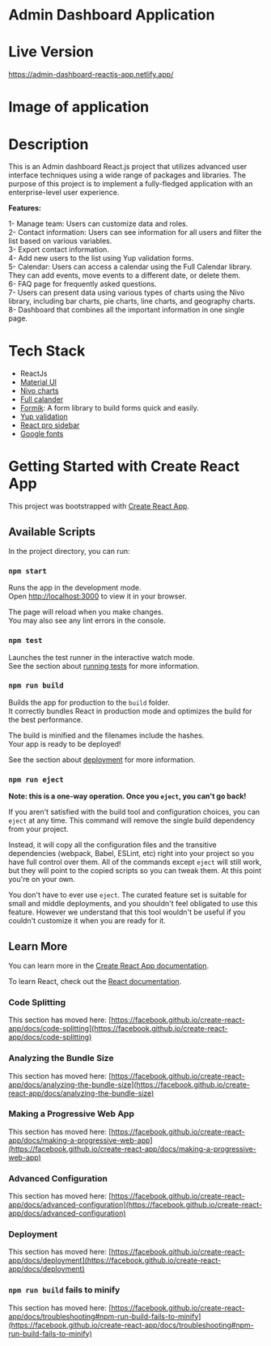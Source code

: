# Admin Dashboard Application

# Live Version

https://admin-dashboard-reactjs-app.netlify.app/

# Image of application

# Description

This is an Admin dashboard React.js project that utilizes advanced user interface techniques using a wide range of packages and libraries. The purpose of this project is to implement a fully-fledged application with an enterprise-level user experience.

**Features:** <br/>

1- Manage team: Users can customize data and roles. <br/>
2- Contact information: Users can see information for all users and filter the list based on various variables. <br/>
3- Export contact information. <br/>
4- Add new users to the list using Yup validation forms. <br/>
5- Calendar: Users can access a calendar using the Full Calendar library. They can add events, move events to a different date, or delete them. <br/>
6- FAQ page for frequently asked questions. <br/>
7- Users can present data using various types of charts using the Nivo library, including bar charts, pie charts, line charts, and geography charts. <br/>
8- Dashboard that combines all the important information in one single page. <br/>

# Tech Stack

- ReactJs <br/>
- [Material UI](https://mui.com/material-ui/getting-started/installation/) <br/>
- [Nivo charts](https://nivo.rocks/components/) <br/>
- [Full calander](https://fullcalendar.io/docs) <br/>
- [Formik](https://formik.org/docs/overview#installation): A form library to build forms quick and easily.<br/>
- [Yup validation](https://github.com/jquense/yup) <br/>
- [React pro sidebar](https://github.com/azouaoui-med/react-pro-sidebar) <br/>
- [Google fonts](https://fonts.google.com/) <br/>

# Getting Started with Create React App

This project was bootstrapped with [Create React App](https://github.com/facebook/create-react-app).

## Available Scripts

In the project directory, you can run:

### `npm start`

Runs the app in the development mode.\
Open [http://localhost:3000](http://localhost:3000) to view it in your browser.

The page will reload when you make changes.\
You may also see any lint errors in the console.

### `npm test`

Launches the test runner in the interactive watch mode.\
See the section about [running tests](https://facebook.github.io/create-react-app/docs/running-tests) for more information.

### `npm run build`

Builds the app for production to the `build` folder.\
It correctly bundles React in production mode and optimizes the build for the best performance.

The build is minified and the filenames include the hashes.\
Your app is ready to be deployed!

See the section about [deployment](https://facebook.github.io/create-react-app/docs/deployment) for more information.

### `npm run eject`

**Note: this is a one-way operation. Once you `eject`, you can't go back!**

If you aren't satisfied with the build tool and configuration choices, you can `eject` at any time. This command will remove the single build dependency from your project.

Instead, it will copy all the configuration files and the transitive dependencies (webpack, Babel, ESLint, etc) right into your project so you have full control over them. All of the commands except `eject` will still work, but they will point to the copied scripts so you can tweak them. At this point you're on your own.

You don't have to ever use `eject`. The curated feature set is suitable for small and middle deployments, and you shouldn't feel obligated to use this feature. However we understand that this tool wouldn't be useful if you couldn't customize it when you are ready for it.

## Learn More

You can learn more in the [Create React App documentation](https://facebook.github.io/create-react-app/docs/getting-started).

To learn React, check out the [React documentation](https://reactjs.org/).

### Code Splitting

This section has moved here: [https://facebook.github.io/create-react-app/docs/code-splitting](https://facebook.github.io/create-react-app/docs/code-splitting)

### Analyzing the Bundle Size

This section has moved here: [https://facebook.github.io/create-react-app/docs/analyzing-the-bundle-size](https://facebook.github.io/create-react-app/docs/analyzing-the-bundle-size)

### Making a Progressive Web App

This section has moved here: [https://facebook.github.io/create-react-app/docs/making-a-progressive-web-app](https://facebook.github.io/create-react-app/docs/making-a-progressive-web-app)

### Advanced Configuration

This section has moved here: [https://facebook.github.io/create-react-app/docs/advanced-configuration](https://facebook.github.io/create-react-app/docs/advanced-configuration)

### Deployment

This section has moved here: [https://facebook.github.io/create-react-app/docs/deployment](https://facebook.github.io/create-react-app/docs/deployment)

### `npm run build` fails to minify

This section has moved here: [https://facebook.github.io/create-react-app/docs/troubleshooting#npm-run-build-fails-to-minify](https://facebook.github.io/create-react-app/docs/troubleshooting#npm-run-build-fails-to-minify)
